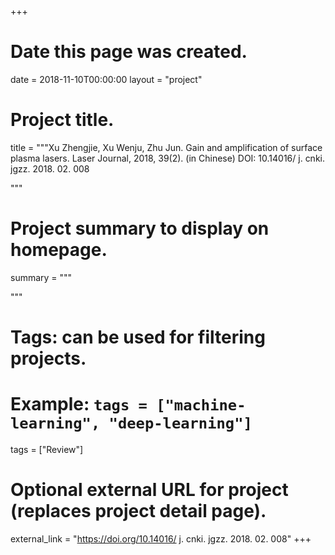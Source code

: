 +++
# Date this page was created.
date = 2018-11-10T00:00:00
layout = "project"

# Project title.
title = """Xu Zhengjie, Xu Wenju, Zhu Jun. Gain and amplification of surface plasma lasers. Laser Journal, 2018, 39(2). (in Chinese) DOI: 10.14016/ j. cnki. jgzz. 2018. 02. 008 

"""

# Project summary to display on homepage.
summary = """

 """

# Tags: can be used for filtering projects.
# Example: `tags = ["machine-learning", "deep-learning"]`
tags = ["Review"]

# Optional external URL for project (replaces project detail page).
external_link = "https://doi.org/10.14016/ j. cnki. jgzz. 2018. 02. 008"
+++
